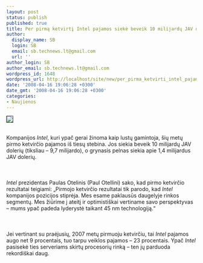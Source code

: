 ```yaml
---
layout: post
status: publish
published: true
title: Per pirmą ketvirtį Intel pajamos siekė beveik 10 milijardų JAV dolerių
author:
  display_name: SB
  login: SB
  email: sb.technews.lt@gmail.com
  url: ''
author_login: SB
author_email: sb.technews.lt@gmail.com
wordpress_id: 1648
wordpress_url: http://localhost/site/new/per_pirma_ketvirti_intel_pajamos_sieke_beveik_10_milijardu_jav_doleriu/
date: '2008-04-16 19:06:28 +0300'
date_gmt: '2008-04-16 19:06:28 +0300'
categories:
- Naujienos
---
```

<div class="imgright"><img src="http://img167.imageshack.us/img167/4898/intellogokw0.jpg" border="1"></div>
<p><br>Kompanijos <i>Intel</i>, kuri ypač gerai žinoma kaip lustų gamintoja, šių metų pirmo ketvirčio pajamos iš tiesų stebina. Jos siekia beveik 10 milijardų JAV dolerių (tiksliau – 9,7 milijardo), o grynasis pelnas siekia apie 1,4 milijardus JAV dolerių.<br />
<br><br />
<br><i>Intel</i> prezidentas Paulas Otelinis (Paul Otellini) sako, kad pirmo ketvirčio rezultatai teigiami: „Pirmojo ketvirčio rezultatai tik parodo, kad <i>Intel</i> kompanijos pozicijos stiprėja. Mes esame paklausūs daugelyje rinkos segmentų. Mes žiūrime į ateitį ir optimistiškai vertiname savo perspektyvas – mums ypač padeda lyderystė taikant 45 nm technologiją.“<br />
<br><br />
<br>Jei vertinant su praėjusių, 2007 metų pirmuoju ketvirčiu, tai <i>Intel</i> pajamos augo net 9 procentais, tuo tarpu veiklos pajamos – 23 procentais. Ypač <i>Intel</i> pasisekė ties serveriams skirtų procesorių rinką – ten jų parduoda rekordiškai daug.<br />
<br></p>
